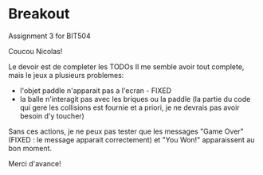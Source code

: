 # Breakout
Assignment 3 for BIT504

Coucou Nicolas!

Le devoir est de completer les TODOs
Il me semble avoir tout complete, mais le jeux a plusieurs problemes:
- l'objet paddle n'apparait pas a l'ecran - FIXED 
- la balle n'interagit pas avec les briques ou la paddle (la partie du code qui gere les collisions est fournie et a priori, je ne devrais pas avoir besoin d'y toucher)

Sans ces actions, je ne peux pas tester que les messages "Game Over" (FIXED : le message apparait correctement) et "You Won!" apparaissent au bon moment.

Merci d'avance!
